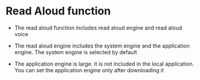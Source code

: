# Read Aloud function

* The read aloud function includes read aloud engine and read aloud voice 

* The read aloud engine includes the system engine and the application engine. The system engine is selected by default
 

* The application engine is large. it is not included in the local application. You can set the application engine only after downloading it
  